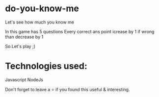 # do-you-know-me
Let's see how much you know me

In this game has 5 questions
Every correct ans point icrease by 1 if wrong than decrease by 1

So Let's play ;)

# Technologies used:

Javascript
NodeJs

Don't forget to leave a ⭐ if you found this useful & interesting.
